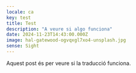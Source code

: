 ```yaml
---
locale: ca
key: test
title: Test
description: "A veure si algo funciona"
date: 2024-11-23T14:43:00.000Z
image: hal-gatewood-ogvqxgl7xo4-unsplash.jpg
sense: Sight
---
```


Aquest post és per veure si la traducció funciona.
